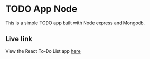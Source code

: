 # TODO App Node

This is a simple TODO app built with Node express and Mongodb.

## Live link

View the React To-Do List app [here](https://todo-react-hrkl.vercel.app/)

